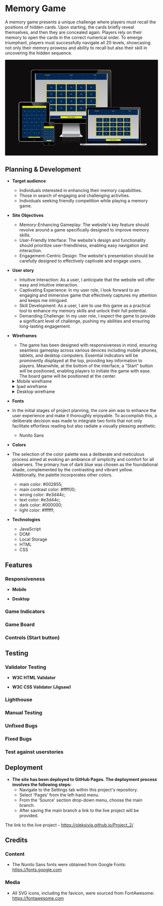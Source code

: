 # Memory Game
A memory game presents a unique challenge where players must recall the positions of hidden cards. Upon starting, the cards briefly reveal themselves, and then they are concealed again. Players rely on their memory to open the cards in the correct numerical order. To emerge triumphant, players must successfully navigate all 20 levels, showcasing not only their memory prowess and ability to recall but also their skill in uncovering the hidden sequence.

![Responsive website on different devices](./README/images/responsive.png)

## Planning & Development
- __Target audience__
  - Individuals interested in enhancing their memory capabilities.
  - Those in search of engaging and challenging activities.
  - Individuals seeking friendly competition while playing a memory game.

- __Site Objectives__
  - Memory-Enhancing Gameplay: The website's key feature should revolve around a game specifically designed to improve memory skills.
  - User-Friendly Interface: The website's design and functionality should prioritize user-friendliness, enabling easy navigation and interaction.
  - Engagement-Centric Design: The website's presentation should be carefully designed to effectively captivate and engage users.

- __User story__
  - Intuitive Interaction: As a user, I anticipate that the website will offer easy and intuitive interaction.
  - Captivating Experience: In my user role, I look forward to an engaging and immersive game that effectively captures my attention and keeps me intrigued.
  - Skill Development: As a user, I aim to use this game as a practical tool to enhance my memory skills and unlock their full potential.
  - Demanding Challenge: In my user role, I expect the game to provide a significant level of challenge, pushing my abilities and ensuring long-lasting engagement.

- __Wireframes__
  - The game has been designed with responsiveness in mind, ensuring seamless gameplay across various devices including mobile phones, tablets, and desktop computers. Essential indicators will be prominently displayed at the top, providing key information to players. Meanwhile, at the bottom of the interface, a "Start" button will be positioned, enabling players to initiate the game with ease. The board game will be positioned at the center.

  <details><summary>Mobile wireframe</summary>

    ![Mobile wireframe](./README/wireframes/mobile.png)

  </details>
  <details><summary>Ipad wireframe</summary>

    ![Ipad wireframe](./README/wireframes/ipad.png)
    
  </details>
  <details><summary>Desktop wireframe</summary>

    ![Desktop wireframe](./README/wireframes/desktop.png)
    
  </details>
  



- __Fonts__
- In the initial stages of project planning, the core aim was to enhance the user experience and make it thoroughly enjoyable. To accomplish this, a deliberate decision was made to integrate two fonts that not only facilitate effortless reading but also radiate a visually pleasing aesthetic.

  - Nunito Sans

- __Colors__
- The selection of the color palette was a deliberate and meticulous process aimed at evoking an ambiance of simplicity and comfort for all observers. The primary hue of dark blue was chosen as the foundational shade, complemented by the contrasting and vibrant yellow. Additionally, the palette incorporates other colors.

  - main color: #002855;
  - main contrast color: #ffff00;
  - wrong color: #e3d44c;
  - text color: #e3d44c;
  - dark color: #000000;
  - light color: #ffffff;

- __Technologies__
  - JavaScript
  - DOM
  - Local Storage
  - HTML
  - CSS

## Features

### Responsiveness

- __Mobile__


- __Desktop__


### Game Indicators

### Game Board

### Controls (Start button)

## Testing 

### Validator Testing 
- __W3C HTML Validator__

- __W3C CSS Validator (Jigsaw)__

### Lighthouse

### Manual Testing

### Unfixed Bugs

### Fixed Bugs

### Test against userstories

## Deployment
- __The site has been deployed to GitHub Pages. The deployment process involves the following steps:__
    - Navigate to the Settings tab within this project's repository.
    - Select 'Pages' from the left-hand menu.
    - From the 'Source' section drop-down menu, choose the main branch.
    - After saving the main branch a link to the live project will be provided.

The link to the live project - https://oleksiyla.github.io/Project_2/

## Credits

### Content
- The Nunito Sans fonts were obtained from Google Fonts: https://fonts.google.com

### Media
- All SVG icons, including the favicon, were sourced from FontAwesome: https://fontawesome.com